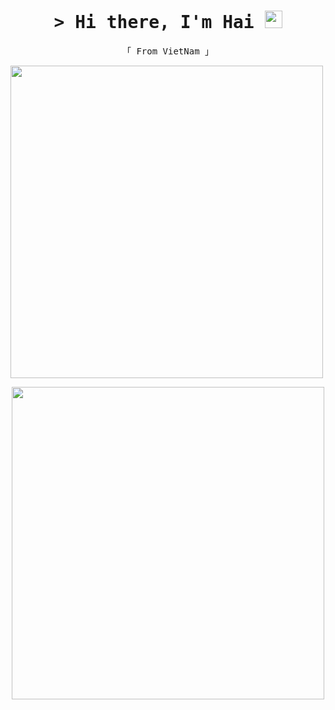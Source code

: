 <h1 align="center">
  <samp>&gt; Hi there, I'm Hai 
    <img src="https://media.giphy.com/media/hvRJCLFzcasrR4ia7z/giphy.gif" width="28">
  </samp>
</h1>
<p align="center"> 
  <samp>
  「 From VietNam 」
  </samp>
</p>
<p align="left"> 
  <img src="https://media.giphy.com/media/ejKpjEfcPuYve/giphy-downsized-large.gif?cid=ecf05e473oc0yuzj15hqivxmx92y5ra8kfsa95rqomlx3re3&rid=giphy-downsized-large.gif&ct=g" width="500">
</p>
<p align="center"> 
  <img src="https://media.giphy.com/media/ny7UCd6JETnmE/giphy.gif?cid=ecf05e471rd5i7qqc88pc3jaqdzece6ouyjgcl1tijiyaiuo&rid=giphy.gif&ct=g" width="500">
</p>
